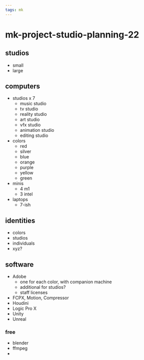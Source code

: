 ```yaml
---
tags: mk
---
```



# mk-project-studio-planning-22


## studios

- small
- large

## computers

* studios x 7
    * music studio
    * tv studio
    * reality studio
    * art studio
    * vfx studio
    * animation studio
    * editing studio
* colors
    * red
    * silver
    * blue
    * orange
    * purple
    * yellow
    * green
* minis
    * 4 m1
    * 3 intel
* laptops
    * 7-ish

## identities

* colors
* studios
* individuals
* xyz?

## software

* Adobe
    * one for each color, with companion machine
    * additional for studios?
    * staff licenses
* FCPX, Motion, Compressor
* Houdini
* Logic Pro X
* Unity
* Unreal

### free

* blender
* ffmpeg
* 